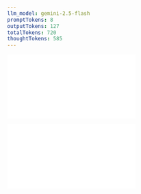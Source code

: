 ```yaml
---
llm_model: gemini-2.5-flash
promptTokens: 8
outputTokens: 127
totalTokens: 720
thoughtTokens: 585
---
```


![@](steps/prompt.55b66e4a.md)

![@](steps/response.8e251d9c.md)